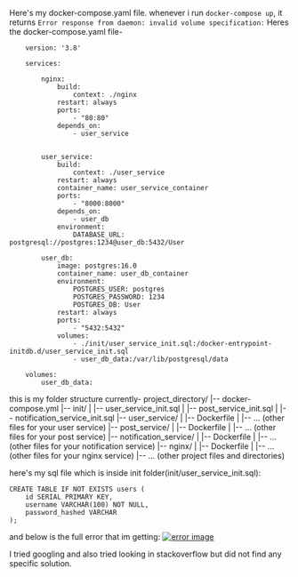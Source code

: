 Here's my docker-compose.yaml file. whenever i run `docker-compose up`, it returns `Error response from daemon: invalid volume specification:` Heres the docker-compose.yaml file-

```
    version: '3.8'

    services:

        nginx:
            build:
                context: ./nginx
            restart: always
            ports:
                - "80:80"
            depends_on:
                - user_service


        user_service:
            build:
                context: ./user_service
            restart: always
            container_name: user_service_container
            ports:
                - "8000:8000"
            depends_on:
                - user_db
            environment:
                DATABASE_URL: postgresql://postgres:1234@user_db:5432/User

        user_db:
            image: postgres:16.0
            container_name: user_db_container
            environment:
                POSTGRES_USER: postgres
                POSTGRES_PASSWORD: 1234
                POSTGRES_DB: User
            restart: always
            ports:
                - "5432:5432"
            volumes:
                - ./init/user_service_init.sql:/docker-entrypoint-initdb.d/user_service_init.sql
                - user_db_data:/var/lib/postgresql/data

    volumes:
        user_db_data:

```
this is my folder structure currently-
project_directory/
|-- docker-compose.yml
|-- init/
|   |-- user_service_init.sql
|   |-- post_service_init.sql
|   |-- notification_service_init.sql
|-- user_service/
|   |-- Dockerfile
|   |-- ... (other files for your user service)
|-- post_service/
|   |-- Dockerfile
|   |-- ... (other files for your post service)
|-- notification_service/
|   |-- Dockerfile
|   |-- ... (other files for your notification service)
|-- nginx/
|   |-- Dockerfile
|   |-- ... (other files for your nginx service)
|-- ... (other project files and directories)

here's my sql file which is inside init folder(init/user_service_init.sql):

```
CREATE TABLE IF NOT EXISTS users (
    id SERIAL PRIMARY KEY,
    username VARCHAR(100) NOT NULL,
    password_hashed VARCHAR
);

```

and below is the full error that im getting:
[![error image](https://i.stack.imgur.com/E2KdZ.png)](https://i.stack.imgur.com/E2KdZ.png)


I tried googling and also tried looking in stackoverflow but did not find any specific solution.
